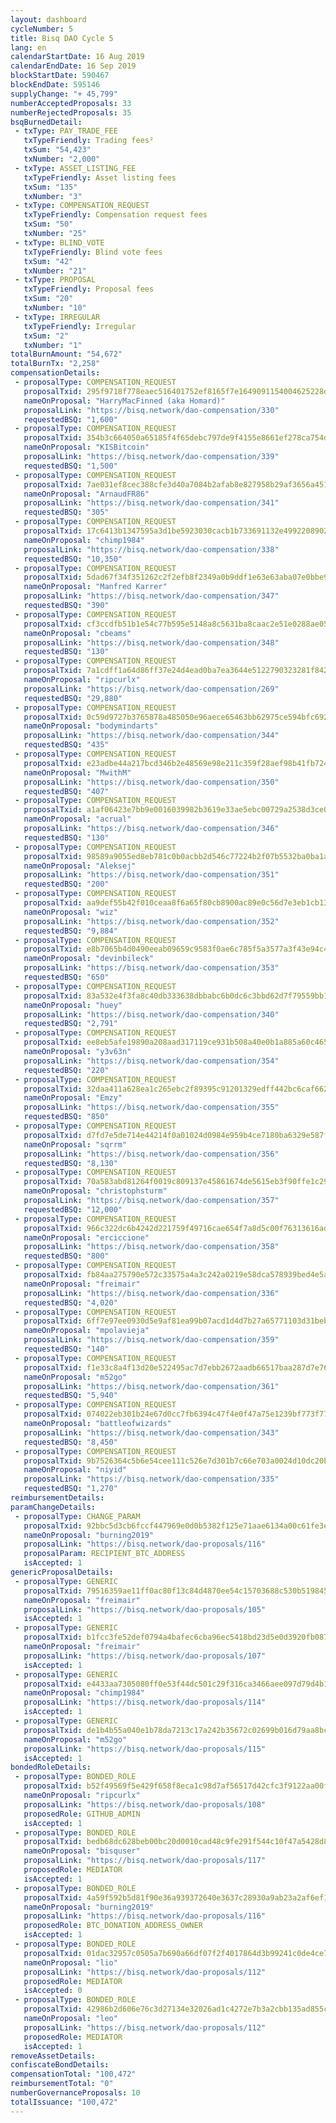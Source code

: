 ```yaml
---
layout: dashboard
cycleNumber: 5
title: Bisq DAO Cycle 5
lang: en
calendarStartDate: 16 Aug 2019
calendarEndDate: 16 Sep 2019
blockStartDate: 590467
blockEndDate: 595146
supplyChange: "+ 45,799"
numberAcceptedProposals: 33
numberRejectedProposals: 35
bsqBurnedDetail:
 - txType: PAY_TRADE_FEE
   txTypeFriendly: Trading fees²
   txSum: "54,423"
   txNumber: "2,000"
 - txType: ASSET_LISTING_FEE
   txTypeFriendly: Asset listing fees
   txSum: "135"
   txNumber: "3"
 - txType: COMPENSATION_REQUEST
   txTypeFriendly: Compensation request fees
   txSum: "50"
   txNumber: "25"
 - txType: BLIND_VOTE
   txTypeFriendly: Blind vote fees
   txSum: "42"
   txNumber: "21"
 - txType: PROPOSAL
   txTypeFriendly: Proposal fees
   txSum: "20"
   txNumber: "10"
 - txType: IRREGULAR
   txTypeFriendly: Irregular
   txSum: "2"
   txNumber: "1"
totalBurnAmount: "54,672"
totalBurnTx: "2,258"
compensationDetails: 
 - proposalType: COMPENSATION_REQUEST
   proposalTxid: 295f9718f778eaec516401752ef8165f7e1649091154004625228dad06010aae
   nameOnProposal: "HarryMacFinned (aka Homard)"
   proposalLink: "https://bisq.network/dao-compensation/330"
   requestedBSQ: "1,600"
 - proposalType: COMPENSATION_REQUEST
   proposalTxid: 354b3c664050a65185f4f65debc797de9f4155e8661ef278ca754d1bfde42f59
   nameOnProposal: "KISBitcoin"
   proposalLink: "https://bisq.network/dao-compensation/339"
   requestedBSQ: "1,500"
 - proposalType: COMPENSATION_REQUEST
   proposalTxid: 7ae031ef8cec388cfe3d40a7084b2afab8e827958b29af3656a4511089496099
   nameOnProposal: "ArnaudFR86"
   proposalLink: "https://bisq.network/dao-compensation/341"
   requestedBSQ: "305"
 - proposalType: COMPENSATION_REQUEST
   proposalTxid: 17c6413b1347595a3d1be5923030cacb1b733691132e4992208902013da0b8a6
   nameOnProposal: "chimp1984"
   proposalLink: "https://bisq.network/dao-compensation/338"
   requestedBSQ: "10,350"
 - proposalType: COMPENSATION_REQUEST
   proposalTxid: 5dad67f34f351262c2f2efb8f2349a0b9ddf1e63e63aba07e0bbe91c6e03f3cc
   nameOnProposal: "Manfred Karrer"
   proposalLink: "https://bisq.network/dao-compensation/347"
   requestedBSQ: "390"
 - proposalType: COMPENSATION_REQUEST
   proposalTxid: cf3ccdfb51b1e54c77b595e5148a8c5631ba8caac2e51e0288ae05c0bf153cc6
   nameOnProposal: "cbeams"
   proposalLink: "https://bisq.network/dao-compensation/348"
   requestedBSQ: "130"
 - proposalType: COMPENSATION_REQUEST
   proposalTxid: 7a1cdff1a64d86ff37e24d4ead0ba7ea3644e5122790323281f842c0c722677c
   nameOnProposal: "ripcurlx"
   proposalLink: "https://bisq.network/dao-compensation/269"
   requestedBSQ: "29,880"
 - proposalType: COMPENSATION_REQUEST
   proposalTxid: 0c59d9727b3765878a485050e96aece65463bb62975ce594bfc6922d83a669aa
   nameOnProposal: "bodymindarts"
   proposalLink: "https://bisq.network/dao-compensation/344"
   requestedBSQ: "435"
 - proposalType: COMPENSATION_REQUEST
   proposalTxid: e23adbe44a217bcd346b2e48569e98e211c359f28aef98b41fb724b8e7167525
   nameOnProposal: "MwithM"
   proposalLink: "https://bisq.network/dao-compensation/350"
   requestedBSQ: "407"
 - proposalType: COMPENSATION_REQUEST
   proposalTxid: a1af06423e7bb9e0016039982b3619e33ae5ebc00729a2538d3ce04aaa15ad8e
   nameOnProposal: "acrual"
   proposalLink: "https://bisq.network/dao-compensation/346"
   requestedBSQ: "130"
 - proposalType: COMPENSATION_REQUEST
   proposalTxid: 98589a9055ed8eb781c0b0acbb2d546c77224b2f07b5532ba0ba1a6e19a7bdd1
   nameOnProposal: "Aleksej"
   proposalLink: "https://bisq.network/dao-compensation/351"
   requestedBSQ: "200"
 - proposalType: COMPENSATION_REQUEST
   proposalTxid: aa9def55b42f010ceaa8f6a65f80cb8900ac89e0c56d7e3eb1cb1351ea673fe4
   nameOnProposal: "wiz"
   proposalLink: "https://bisq.network/dao-compensation/352"
   requestedBSQ: "9,884"
 - proposalType: COMPENSATION_REQUEST
   proposalTxid: e8b7065b4d0490eeab09659c9583f0ae6c785f5a3577a3f43e94c44e99a2b933
   nameOnProposal: "devinbileck"
   proposalLink: "https://bisq.network/dao-compensation/353"
   requestedBSQ: "650"
 - proposalType: COMPENSATION_REQUEST
   proposalTxid: 83a532e4f3fa8c40db333638dbbabc6b0dc6c3bbd62d7f79559bb12491900f94
   nameOnProposal: "huey"
   proposalLink: "https://bisq.network/dao-compensation/340"
   requestedBSQ: "2,791"
 - proposalType: COMPENSATION_REQUEST
   proposalTxid: ee8eb5afe19890a208aad317119ce931b508a40e0b1a885a60c465f493a17dbf
   nameOnProposal: "y3v63n"
   proposalLink: "https://bisq.network/dao-compensation/354"
   requestedBSQ: "220"
 - proposalType: COMPENSATION_REQUEST
   proposalTxid: 32daa411a628ea1c265ebc2f89395c91201329edff442bc6caf66231d8fff560
   nameOnProposal: "Emzy"
   proposalLink: "https://bisq.network/dao-compensation/355"
   requestedBSQ: "850"
 - proposalType: COMPENSATION_REQUEST
   proposalTxid: d7fd7e5de714e44214f0a01024d0984e959b4ce7180ba6329e587ff3c74fc5ad
   nameOnProposal: "sqrrm"
   proposalLink: "https://bisq.network/dao-compensation/356"
   requestedBSQ: "8,130"
 - proposalType: COMPENSATION_REQUEST
   proposalTxid: 70a583abd81264f0019c809137e45861674de5615eb3f90ffe1c29301ff6e891
   nameOnProposal: "christophsturm"
   proposalLink: "https://bisq.network/dao-compensation/357"
   requestedBSQ: "12,000"
 - proposalType: COMPENSATION_REQUEST
   proposalTxid: 966c322dc6b4242d221759f49716cae654f7a8d5c00f76313616ad7916a89440
   nameOnProposal: "erciccione"
   proposalLink: "https://bisq.network/dao-compensation/358"
   requestedBSQ: "800"
 - proposalType: COMPENSATION_REQUEST
   proposalTxid: fb84aa275790e572c33575a4a3c242a0219e58dca578939bed4e5aeeb7db8544
   nameOnProposal: "freimair"
   proposalLink: "https://bisq.network/dao-compensation/336"
   requestedBSQ: "4,020"
 - proposalType: COMPENSATION_REQUEST
   proposalTxid: 6ff7e97ee0930d5e9af81ea99b07acd1d4d7b27a65771103d31beb3696d8ca93
   nameOnProposal: "mpolavieja"
   proposalLink: "https://bisq.network/dao-compensation/359"
   requestedBSQ: "140"
 - proposalType: COMPENSATION_REQUEST
   proposalTxid: f1e33c8a4f13d20e522495ac7d7ebb2672aadb66517baa287d7e7606e71a6b44
   nameOnProposal: "m52go"
   proposalLink: "https://bisq.network/dao-compensation/361"
   requestedBSQ: "5,940"
 - proposalType: COMPENSATION_REQUEST
   proposalTxid: 074022eb301b24e67d0cc7fb6394c47f4e0f47a75e1239bf773f775bede69376
   nameOnProposal: "battleofwizards"
   proposalLink: "https://bisq.network/dao-compensation/343"
   requestedBSQ: "8,450"
 - proposalType: COMPENSATION_REQUEST
   proposalTxid: 9b7526364c5b6e54cee111c526e7d301b7c66e703a0024d10dc20b11c8cf9b60
   nameOnProposal: "niyid"
   proposalLink: "https://bisq.network/dao-compensation/335"
   requestedBSQ: "1,270"
reimbursementDetails: 
paramChangeDetails: 
 - proposalType: CHANGE_PARAM
   proposalTxid: 92bbc5d3cb6fccf447969e0d0b5382f125e71aae6134a00c61fe3e9a9197d39d
   nameOnProposal: "burning2019"
   proposalLink: "https://bisq.network/dao-proposals/116"
   proposalParam: RECIPIENT_BTC_ADDRESS
   isAccepted: 1
genericProposalDetails: 
 - proposalType: GENERIC
   proposalTxid: 79516359ae11ff0ac80f13c84d4870ee54c15703688c530b5198450cddd30622
   nameOnProposal: "freimair"
   proposalLink: "https://bisq.network/dao-proposals/105"
   isAccepted: 1
 - proposalType: GENERIC
   proposalTxid: b1fcc3fe52def0794a4bafec6cba96ec5418bd23d5e0d3920fb0876c60e658d0
   nameOnProposal: "freimair"
   proposalLink: "https://bisq.network/dao-proposals/107"
   isAccepted: 1
 - proposalType: GENERIC
   proposalTxid: e4433aa7305080ff0e53f44dc501c29f316ca3466aee097d79d4b10a6fc71daf
   nameOnProposal: "chimp1984"
   proposalLink: "https://bisq.network/dao-proposals/114"
   isAccepted: 1
 - proposalType: GENERIC
   proposalTxid: de1b4b55a040e1b78da7213c17a242b35672c02699b016d79aa8bc362e56ad49
   nameOnProposal: "m52go"
   proposalLink: "https://bisq.network/dao-proposals/115"
   isAccepted: 1
bondedRoleDetails: 
 - proposalType: BONDED_ROLE
   proposalTxid: b52f49569f5e429f658f8eca1c98d7af56517d42cfc3f9122aa00fdef1d7d9dc
   nameOnProposal: "ripcurlx"
   proposalLink: "https://bisq.network/dao-proposals/108"
   proposedRole: GITHUB_ADMIN
   isAccepted: 1
 - proposalType: BONDED_ROLE
   proposalTxid: bedb68dc628beb00bc20d0010cad48c9fe291f544c10f47a5428d83fe6ac97c6
   nameOnProposal: "bisquser"
   proposalLink: "https://bisq.network/dao-proposals/117"
   proposedRole: MEDIATOR
   isAccepted: 1
 - proposalType: BONDED_ROLE
   proposalTxid: 4a59f592b5d81f90e36a939372640e3637c28930a9ab23a2af6ef1bd13bd9139
   nameOnProposal: "burning2019"
   proposalLink: "https://bisq.network/dao-proposals/116"
   proposedRole: BTC_DONATION_ADDRESS_OWNER
   isAccepted: 1
 - proposalType: BONDED_ROLE
   proposalTxid: 01dac32957c0505a7b690a66df07f2f4017864d3b99241c0de4ce7cc1d920f58
   nameOnProposal: "lio"
   proposalLink: "https://bisq.network/dao-proposals/112"
   proposedRole: MEDIATOR
   isAccepted: 0
 - proposalType: BONDED_ROLE
   proposalTxid: 42986b2d606e76c3d27134e32026ad1c4272e7b3a2cbb135ad855c7108bfc4e0
   nameOnProposal: "leo"
   proposalLink: "https://bisq.network/dao-proposals/112"
   proposedRole: MEDIATOR
   isAccepted: 1
removeAssetDetails: 
confiscateBondDetails: 
compensationTotal: "100,472"
reimbursementTotal: "0"
numberGovernanceProposals: 10
totalIssuance: "100,472"
---
```

